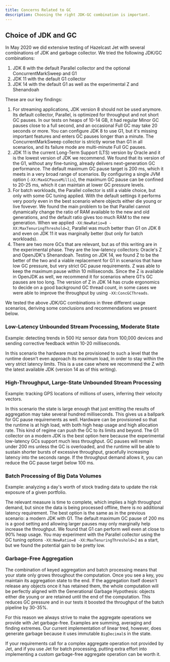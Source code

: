 ```yaml
---
title: Concerns Related to GC
description: Choosing the right JDK-GC combination is important.
---
```


## Choice of JDK and GC

In May 2020 we did extensive testing of Hazelcast Jet with several
combinations of JDK and garbage collector. We tried the following JDK/GC
combinations:

1. JDK 8 with the default Parallel collector and the optional
   ConcurrentMarkSweep and G1
2. JDK 11 with the default G1 collector
3. JDK 14 with the default G1 as well as the experimental Z and
  Shenandoah

These are our key findings:

1. For streaming applications, JDK version 8 should not be used anymore.
   Its default collector, Parallel, is optimized for throughput and not
   short GC pauses. In our tests on heaps of 10-14 GB, it had regular
   Minor GC pauses close to a full second, and an occasional Full GC may
   take 20 seconds or more. You can configure JDK 8 to use G1, but it's
   missing important features and enters GC pauses longer than a minute.
   The ConcurrentMarkSweep collector is strictly worse than G1 in all
   scenarios, and its failure mode are multi-minute Full GC pauses.
2. JDK 11 is the current Long-Term Support (LTS) version by Oracle and
   it is the lowest version of JDK we recommend. We found that its
   version of the G1, without any fine-tuning, already delivers
   next-generation GC performance. The default maximum GC pause target
   is 200 ms, which it meets in a very broad range of scenarios. By
   configuring a single JVM option (`-XX:MaxGCPauseMillis`), the maximum
   GC pause can be confined to 20-25 ms, which it can maintain at lower
   GC pressure levels.
3. For batch workloads, the Parallel collector is still a viable choice,
   but only with some GC tuning applied. With the default settings it
   performs very poorly even in the best scenario where objects either
   die young or live fovever. We found the main problem to be that
   Parallel cannot dynamically change the ratio of RAM available to the
   new and old generations, and the default ratio gives too much RAM to
   the new generation. When we applied `-XX:NewRatio=8
   -XX:MaxTenuringThreshold=2`, Parallel was much better than G1 on JDK
   8 and even on JDK 11 it was marginally better (but only for batch
   workloads).
4. There are two more GCs that are relevant, but as of this writing are
   in the experimental phase. They are the low-latency collectors:
   Oracle's Z and OpenJDK's Shenandoah. Testing on JDK 14, we found Z to
   be the better of the two and a viable replacement for G1 in scenarios
   that have low GC pressure, but very strict GC pause requirements. Z
   was able to keep the maximum pause within 10 milliseconds. Since the
   Z is available in OpenJDK as well, we recommend it for scenarios
   where G1's GC pauses are too long. The version of Z in JDK 14 has
   crude ergonomics to decide on a good background GC thread count, in
   some cases we were able to improve the throughput by using
   `-XX:ConcGCThreads`.

We tested the above JDK/GC combinations in three different usage
scenarios, deriving some conclusions and recommendations we present
below.

### Low-Latency Unbounded Stream Processing, Moderate State

Example: detecting trends in 500 Hz sensor data from 100,000 devices and
sending corrective feedback within 10-20 milliseconds.

In this scenario the hardware must be provisioned to such a level that
the runtime doesn't even approach its maximum load, in order to stay
within the very strict latency limits. This is a use case where we
recommend the Z with the latest available JDK (version 14 as of this
writing).

### High-Throughput, Large-State Unbounded Stream Processing

Example: tracking GPS locations of millions of users, inferring their
velocity vectors.

In this scenario the state is large enough that just emitting the
results of aggregation may take several hundred milliseconds. This gives
us a ballpark for GC pause requirements as well. Hardware can be
provisioned so that the runtime is at high load, with both high heap
usage and high allocation rate. This kind of regime can push the GC to
its limits and beyond. The G1 collector on a modern JDK is the best
option here because the experimental low-latency GCs support much less
throughput. GC pauses will remain under 200 ms unless the GC is
overloaded, and the runtime will be able to sustain shorter bursts of
excessive throughput, gracefully increasing latency into the seconds
range. If the throughput demand allows it, you can reduce the GC pause
target below 100 ms.

### Batch Processing of Big Data Volumes

Example: analyzing a day's worth of stock trading data to update the
risk exposure of a given portfolio.

The relevant measure is time to complete, which implies a high
throughput demand, but since the data is being processed offline, there
is no additional latency requirement. The best option is the same as in
the previous scenario: a modern JDK with G1. The default maximum GC
pause of 200 ms is a good setting and allowing larger pauses may only
marginally help increase the throughput. We found that G1 can perform
well even at close to 90% heap usage. You may experiment with the
Parallel collector using the GC tuning options `-XX:NewRatio=8
-XX:MaxTenuringThreshold=2` as a start, but we found the potential
gain to be pretty low.

### Garbage-Free Aggregation

The combination of keyed aggregation and batch processing means that
your state only grows throughout the computation. Once you see a key,
you maintain its aggregation state to the end. If the aggregation itself
doesn't release any objects once it has retained them, the whole
computation will be perfectly aligned with the Generational Garbage
Hypothesis: objects either die young or are retained until the end of
the computation. This reduces GC pressure and in our tests it boosted
the throughput of the batch pipeline by 30-35%.

For this reason we always strive to make the aggregate operations we
provide with Jet garbage-free. Examples are summing, averaging and
finding extremes. Our current implementation of linear tred, however,
does generate garbage because it uses immutable `BigDecimal`s in the
state.

If your requirements call for a complex aggregate operation not provided
by Jet, and if you use Jet for batch processing, putting extra effort
into implementing a custom garbage-free aggregate operation can be
worth it.
